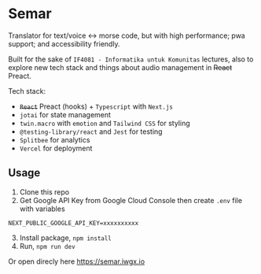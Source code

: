 # Semar

Translator for text/voice <-> morse code, but with high performance; pwa support; and accessibility friendly.

Built for the sake of `IF4081 - Informatika untuk Komunitas` lectures, also to explore new tech stack and things about audio management in ~~React~~ Preact.

Tech stack:

- ~~`React`~~ Preact (hooks) + `Typescript` with `Next.js`
- `jotai` for state management
- `twin.macro` with `emotion` and `Tailwind CSS` for styling
- `@testing-library/react` and `Jest` for testing
- `Splitbee` for analytics
- `Vercel` for deployment

## Usage

1. Clone this repo
2. Get Google API Key from Google Cloud Console then create `.env` file with variables

```
NEXT_PUBLIC_GOOGLE_API_KEY=xxxxxxxxxx
```

3. Install package, `npm install`
4. Run, `npm run dev`

Or open direcly here https://semar.iwgx.io
